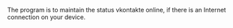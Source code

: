 The program is to maintain the status vkontakte online, if there is an Internet connection on your device.
